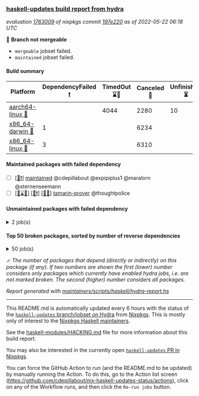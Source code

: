 ### [haskell-updates build report from hydra](https://hydra.nixos.org/jobset/nixpkgs/haskell-updates)
*evaluation [1763009](https://hydra.nixos.org/eval/1763009) of nixpkgs commit [197e220](https://github.com/NixOS/nixpkgs/commits/197e220e46da449793e7acc20fbdaba173d7a556) as of 2022-05-22 06:18 UTC*

:red_circle: **Branch not mergeable**
  * `mergeable` jobset failed.
  * `maintained` jobset failed.

#### Build summary

 | Platform | DependencyFailed :heavy_exclamation_mark: | TimedOut :hourglass::no_entry_sign: | Canceled :no_entry_sign: | Unfinished :hourglass_flowing_sand: | Success :heavy_check_mark: | 
 | --- | --- | --- | --- | --- | --- | 
 | [aarch64-linux :iphone:](https://hydra.nixos.org/eval/1763009?filter=.aarch64-linux) |  | 4044 | 2280 | 10 | 4 | 
 | [x86_64-darwin :apple:](https://hydra.nixos.org/eval/1763009?filter=.x86_64-darwin) | 1 |  | 6234 |  | 5 | 
 | [x86_64-linux :penguin:](https://hydra.nixos.org/eval/1763009?filter=.x86_64-linux) | 3 |  | 6310 |  | 26 | 
#### Maintained packages with failed dependency
- [ ] [[:penguin::heavy_exclamation_mark:]](https://hydra.nixos.org/build/177826657) [maintained](https://hydra.nixos.org/eval/1763009?filter=maintained) @cdepillabout @expipiplus1 @maralorn @sternenseemann
- [ ] [[:iphone::hourglass::no_entry_sign:]](https://hydra.nixos.org/build/177794507) [[:apple::heavy_exclamation_mark:]](https://hydra.nixos.org/build/177804335) [[:penguin::no_entry_sign:]](https://hydra.nixos.org/build/177794781) [tamarin-prover](https://hydra.nixos.org/eval/1763009?filter=tamarin-prover) @thoughtpolice
#### Unmaintained packages with failed dependency
<details><summary>2 job(s) </summary>

- [ ] [[:iphone::hourglass_flowing_sand:]](https://hydra.nixos.org/build/177826658) [[:penguin::heavy_exclamation_mark:]](https://hydra.nixos.org/build/177826649) [haskellPackages.hbro](https://hydra.nixos.org/eval/1763009?filter=haskellPackages.hbro)  :arrow_heading_up: 1 | 1
- [ ] [[:iphone::hourglass_flowing_sand:]](https://hydra.nixos.org/build/177826670) [[:penguin::heavy_exclamation_mark:]](https://hydra.nixos.org/build/177826664) [haskellPackages.hbro-contrib](https://hydra.nixos.org/eval/1763009?filter=haskellPackages.hbro-contrib) 
</details>

#### Top 50 broken packages, sorted by number of reverse dependencies
<details><summary>50 job(s) </summary>

[amazonka-core](https://packdeps.haskellers.com/reverse/amazonka-core) :arrow_heading_up: 185  
[gogol-core](https://packdeps.haskellers.com/reverse/gogol-core) :arrow_heading_up: 184  
[haskell98](https://packdeps.haskellers.com/reverse/haskell98) :arrow_heading_up: 153  
[enumerator](https://packdeps.haskellers.com/reverse/enumerator) :arrow_heading_up: 56  
[util](https://packdeps.haskellers.com/reverse/util) :arrow_heading_up: 49  
[derive](https://packdeps.haskellers.com/reverse/derive) :arrow_heading_up: 48  
[amazonka](https://packdeps.haskellers.com/reverse/amazonka) :arrow_heading_up: 43  
[accelerate](https://packdeps.haskellers.com/reverse/accelerate) :arrow_heading_up: 42  
[parseargs](https://packdeps.haskellers.com/reverse/parseargs) :arrow_heading_up: 42  
[syb-with-class](https://packdeps.haskellers.com/reverse/syb-with-class) :arrow_heading_up: 42  
[MonadCatchIO-transformers](https://packdeps.haskellers.com/reverse/MonadCatchIO-transformers) :arrow_heading_up: 41  
[autodocodec](https://packdeps.haskellers.com/reverse/autodocodec) :arrow_heading_up: 33  
[data-lens](https://packdeps.haskellers.com/reverse/data-lens) :arrow_heading_up: 33  
[rank1dynamic](https://packdeps.haskellers.com/reverse/rank1dynamic) :arrow_heading_up: 33  
[distributed-static](https://packdeps.haskellers.com/reverse/distributed-static) :arrow_heading_up: 31  
[language-ecmascript](https://packdeps.haskellers.com/reverse/language-ecmascript) :arrow_heading_up: 31  
[distributed-process](https://packdeps.haskellers.com/reverse/distributed-process) :arrow_heading_up: 30  
[ip](https://packdeps.haskellers.com/reverse/ip) :arrow_heading_up: 29  
[iteratee](https://packdeps.haskellers.com/reverse/iteratee) :arrow_heading_up: 29  
[jmacro](https://packdeps.haskellers.com/reverse/jmacro) :arrow_heading_up: 29  
[validity-aeson](https://packdeps.haskellers.com/reverse/validity-aeson) :arrow_heading_up: 29  
[text-format](https://packdeps.haskellers.com/reverse/text-format) :arrow_heading_up: 28  
[autodocodec-schema](https://packdeps.haskellers.com/reverse/autodocodec-schema) :arrow_heading_up: 27  
[mmsyn3](https://packdeps.haskellers.com/reverse/mmsyn3) :arrow_heading_up: 27  
[autodocodec-yaml](https://packdeps.haskellers.com/reverse/autodocodec-yaml) :arrow_heading_up: 26  
[crypto-numbers](https://packdeps.haskellers.com/reverse/crypto-numbers) :arrow_heading_up: 26  
[either-unwrap](https://packdeps.haskellers.com/reverse/either-unwrap) :arrow_heading_up: 25  
[web-routes-th](https://packdeps.haskellers.com/reverse/web-routes-th) :arrow_heading_up: 24  
[crypto-pubkey](https://packdeps.haskellers.com/reverse/crypto-pubkey) :arrow_heading_up: 23  
[ixset-typed](https://packdeps.haskellers.com/reverse/ixset-typed) :arrow_heading_up: 23  
[sydtest](https://packdeps.haskellers.com/reverse/sydtest) :arrow_heading_up: 23  
[haskelldb](https://packdeps.haskellers.com/reverse/haskelldb) :arrow_heading_up: 22  
[wxdirect](https://packdeps.haskellers.com/reverse/wxdirect) :arrow_heading_up: 22  
[alg](https://packdeps.haskellers.com/reverse/alg) :arrow_heading_up: 21  
[amazonka-s3](https://packdeps.haskellers.com/reverse/amazonka-s3) :arrow_heading_up: 21  
[mmsyn2](https://packdeps.haskellers.com/reverse/mmsyn2) :arrow_heading_up: 21  
[userid](https://packdeps.haskellers.com/reverse/userid) :arrow_heading_up: 21  
[wxc](https://packdeps.haskellers.com/reverse/wxc) :arrow_heading_up: 21  
[biocore](https://packdeps.haskellers.com/reverse/biocore) :arrow_heading_up: 20  
[subG](https://packdeps.haskellers.com/reverse/subG) :arrow_heading_up: 20  
[wxcore](https://packdeps.haskellers.com/reverse/wxcore) :arrow_heading_up: 20  
[attoparsec-enumerator](https://packdeps.haskellers.com/reverse/attoparsec-enumerator) :arrow_heading_up: 19  
[bytestring-show](https://packdeps.haskellers.com/reverse/bytestring-show) :arrow_heading_up: 19  
[fay](https://packdeps.haskellers.com/reverse/fay) :arrow_heading_up: 19  
[harp](https://packdeps.haskellers.com/reverse/harp) :arrow_heading_up: 19  
[hsx2hs](https://packdeps.haskellers.com/reverse/hsx2hs) :arrow_heading_up: 19  
[ixset](https://packdeps.haskellers.com/reverse/ixset) :arrow_heading_up: 19  
[wx](https://packdeps.haskellers.com/reverse/wx) :arrow_heading_up: 19  
[asn1-data](https://packdeps.haskellers.com/reverse/asn1-data) :arrow_heading_up: 18  
[dbus-core](https://packdeps.haskellers.com/reverse/dbus-core) :arrow_heading_up: 18  
</details>


*:arrow_heading_up:: The number of packages that depend (directly or indirectly) on this package (if any). If two numbers are shown the first (lower) number considers only packages which currently have enabled hydra jobs, i.e. are not marked broken. The second (higher) number considers all packages.*

*Report generated with [maintainers/scripts/haskell/hydra-report.hs](https://github.com/NixOS/nixpkgs/blob/haskell-updates/maintainers/scripts/haskell/hydra-report.sh)*


----------------------------------------------------------------------

This README.md is automatically updated every 6 hours with the status of the
[`haskell-updates` branch/jobset on Hydra](https://hydra.nixos.org/jobset/nixpkgs/haskell-updates)
from [Nixpkgs](https://github.com/NixOS/nixpkgs).  This is mostly only of
interest to the [Nixpkgs Haskell maintainers](https://github.com/orgs/NixOS/teams/haskell).

See the
[haskell-modules/HACKING.md](https://github.com/NixOS/nixpkgs/blob/haskell-updates/pkgs/development/haskell-modules/HACKING.md)
file for more information about this build report.

You may also be interested in the currently open
[`haskell-updates` PR in Nixpkgs](https://github.com/nixos/nixpkgs/pulls?q=is%3Apr+is%3Aopen+head%3Ahaskell-updates).

You can force the GitHub Action to run (and the README.md to be updated) by
manually running the Action.  To do this, go to the Action list screen
(https://github.com/cdepillabout/nix-haskell-updates-status/actions),
click on any of the Workflow runs, and then click the `Re-run jobs` button.
